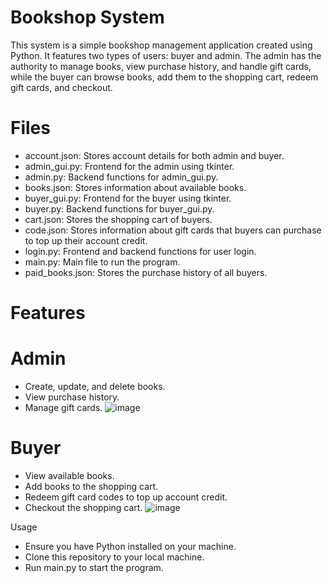 # Bookshop System
This system is a simple bookshop management application created using Python. It features two types of users: buyer and admin. The admin has the authority to manage books, view purchase history, and handle gift cards, while the buyer can browse books, add them to the shopping cart, redeem gift cards, and checkout.
# Files
- account.json: Stores account details for both admin and buyer.
- admin_gui.py: Frontend for the admin using tkinter.
- admin.py: Backend functions for admin_gui.py.
- books.json: Stores information about available books.
- buyer_gui.py: Frontend for the buyer using tkinter.
- buyer.py: Backend functions for buyer_gui.py.
- cart.json: Stores the shopping cart of buyers.
- code.json: Stores information about gift cards that buyers can purchase to top up their account credit.
- login.py: Frontend and backend functions for user login.
- main.py: Main file to run the program.
- paid_books.json: Stores the purchase history of all buyers.
# Features
# Admin
- Create, update, and delete books.
- View purchase history.
- Manage gift cards.
![image](https://github.com/YunPeng218/Bookshop-System/assets/31543834/2d6f9245-5e18-4e00-aaee-80de911605d0)

# Buyer
- View available books.
- Add books to the shopping cart.
- Redeem gift card codes to top up account credit.
- Checkout the shopping cart.
![image](https://github.com/YunPeng218/Bookshop-System/assets/31543834/3f891039-0ad1-44cd-9f04-b11a823a48f2)

Usage
- Ensure you have Python installed on your machine.
- Clone this repository to your local machine.
- Run main.py to start the program.
